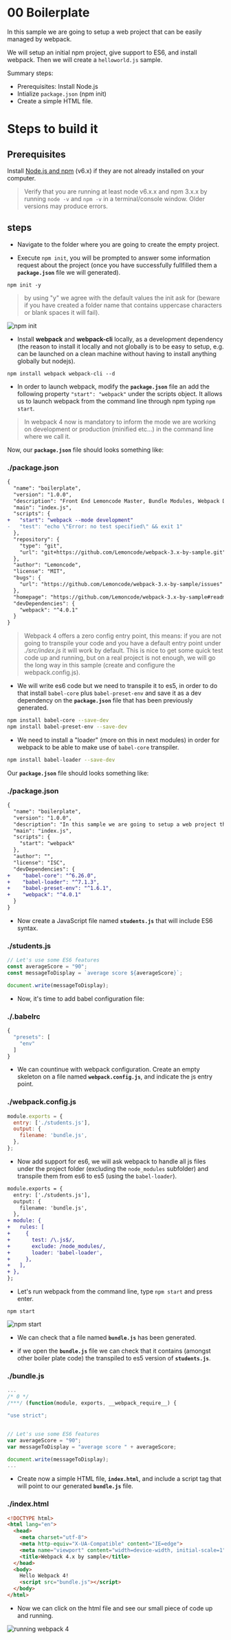 # 00 Boilerplate

In this sample we are going to setup a web project that can be easily managed
by webpack.

We will setup an initial npm project, give support to ES6, and install webpack.
Then we will create a `helloworld.js` sample.

Summary steps:
 - Prerequisites: Install Node.js
 - Intialize `package.json` (npm init)
 - Create a simple HTML file.

# Steps to build it

## Prerequisites

Install [Node.js and npm](https://nodejs.org/en/) (v6.x) if they are not already installed on your computer.

> Verify that you are running at least node v6.x.x and npm 3.x.x by running `node -v` and `npm -v` in a terminal/console window. Older versions may produce errors.

## steps

- Navigate to the folder where you are going to create the empty project.

- Execute `npm init`, you will be prompted to answer some information request
about the project (once you have successfully fullfilled them a **`package.json`**
file we will generated).

```
npm init -y
```

> by using "y" we agree with the default values the init ask for (beware if you have
created a folder name that contains uppercase characters or blank spaces it will fail).

![npm init](../../99%20Readme%20Resources/00%20Intro/00%20Boilerplate/npm%20init.png)

- Install **webpack** and **webpack-cli** locally, as a development dependency (the reason to install it locally and not globally is to be easy to setup, e.g. can be launched on a clean machine without having to install anything globally but nodejs).

```
npm install webpack webpack-cli --d
```

- In order to launch webpack, modify the **`package.json`** file an add the following property `"start": "webpack"` under the scripts object. It allows us to launch webpack from the command line through npm typing `npm start`.

> In webpack 4 now is mandatory to inform the mode we are working on development or production (minified etc...) in the command line where we call it.

 Now, our **`package.json`** file should looks something like:

### ./package.json
```diff
{
  "name": "boilerplate",
  "version": "1.0.0",
  "description": "Front End Lemoncode Master, Bundle Modules, Webpack Demo 00 Boilerplate",
  "main": "index.js",
  "scripts": {
+   "start": "webpack --mode development"
-   "test": "echo \"Error: no test specified\" && exit 1"
  },
  "repository": {
    "type": "git",
    "url": "git+https://github.com/Lemoncode/webpack-3.x-by-sample.git"
  },
  "author": "Lemoncode",
  "license": "MIT",
  "bugs": {
    "url": "https://github.com/Lemoncode/webpack-3.x-by-sample/issues"
  },
  "homepage": "https://github.com/Lemoncode/webpack-3.x-by-sample#readme",
  "devDependencies": {
    "webpack": "^4.0.1"
  }
}
```

> Webpack 4 offers a zero config entry point, this means: if you are not going to transpile your code
and you have a default entry point under _./src/index.js_ it will work by default. This is nice to get
some quick test code up and running, but on a real project is not enough, we will go the long way
in this sample (create and configure the webpack.config.js).

- We will write es6 code but we need to transpile it to es5, in order to do
that install `babel-core` plus `babel-preset-env` and save it as a dev dependency on the **`package.json`** file that has been previously generated.

```bash
npm install babel-core --save-dev
npm install babel-preset-env --save-dev
```

- We need to install a "loader" (more on this in next modules) in order for
webpack to be able to make use of `babel-core` transpiler.

```bash
npm install babel-loader --save-dev
```

Our **`package.json`** file should looks something like:

### ./package.json
```diff
{
  "name": "boilerplate",
  "version": "1.0.0",
  "description": "In this sample we are going to setup a web project that can be easily managed by webpack.",
  "main": "index.js",
  "scripts": {
    "start": "webpack"
  },
  "author": "",
  "license": "ISC",
  "devDependencies": {
+    "babel-core": "^6.26.0",
+    "babel-loader": "^7.1.3",
+    "babel-preset-env": "^1.6.1",
+    "webpack": "^4.0.1"
  }
}
```

- Now create a JavaScript file named **`students.js`** that will include ES6 syntax.

### ./students.js
```javascript
// Let's use some ES6 features
const averageScore = "90";
const messageToDisplay = `average score ${averageScore}`;

document.write(messageToDisplay);
```

- Now, it's time to add babel configuration file:

### ./.babelrc
```javascript
{
  "presets": [
    "env"
  ]
}
```

- We can countinue with webpack configuration. Create an empty skeleton on a file named **`webpack.config.js`**, and indicate the js entry point.

### ./webpack.config.js
```javascript
module.exports = {
  entry: ['./students.js'],
  output: {
    filename: 'bundle.js',
  },
};

```

- Now add support for es6, we will ask webpack to handle all js files under the project folder (excluding the `node_modules` subfolder) and transpile them from es6 to es5 (using the `babel-loader`).

```diff
module.exports = {
  entry: ['./students.js'],
  output: {
    filename: 'bundle.js',
  },
+ module: {
+   rules: [
+     {
+       test: /\.js$/,
+       exclude: /node_modules/,
+       loader: 'babel-loader',
+     },
+   ],
+ },
};
```

- Let's run webpack from the command line, type `npm start` and press enter.

```
npm start
```

![npm start](../../99%20Readme%20Resources/00%20Intro/00%20Boilerplate/npm%20start.png)

- We can check that a file named **`bundle.js`** has been generated.

- if we open the **`bundle.js`** file we can check that it contains (amongst other boiler plate code) the transpiled to es5 version of **`students.js`**.

### ./bundle.js
```javascript
...
/* 0 */
/***/ (function(module, exports, __webpack_require__) {

"use strict";


// Let's use some ES6 features
var averageScore = "90";
var messageToDisplay = "average score " + averageScore;

document.write(messageToDisplay);
...
```

- Create now a simple HTML file, **`index.html`**, and include a script tag that will point to our generated **`bundle.js`** file.

### ./index.html
```html
<!DOCTYPE html>
<html lang="en">
  <head>
    <meta charset="utf-8">
    <meta http-equiv="X-UA-Compatible" content="IE=edge">
    <meta name="viewport" content="width=device-width, initial-scale=1">
    <title>Webpack 4.x by sample</title>
  </head>
  <body>
    Hello Webpack 4!
    <script src="bundle.js"></script>
  </body>
</html>

```
- Now we can click on the html file and see our small piece of code up and running.

![running webpack 4](../../99%20Readme%20Resources/00%20Intro/00%20Boilerplate/result.png)
